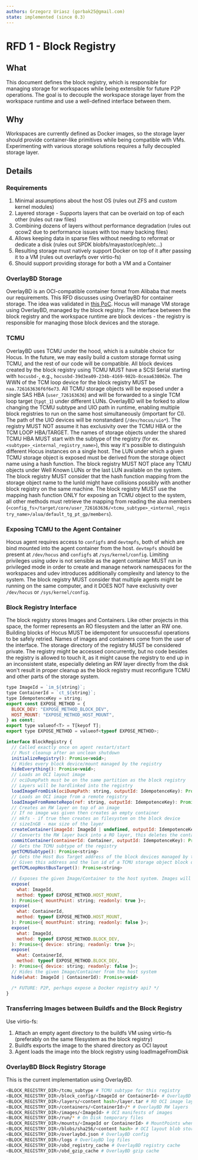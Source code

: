 ```yaml
---
authors: Grzegorz Uriasz (gorbak25@gmail.com)
state: implemented (since 0.3)
---
```


# RFD 1 - Block Registry

## What

This document defines the block registry, which is responsible for managing storage for workspaces while being extensible for future P2P operations. The goal is to decouple the workspace storage layer from the workspace runtime and use a well-defined interface between them.

## Why

Workspaces are currently defined as Docker images, so the storage layer should provide container-like primitives while being compatible with VMs. Experimenting with various storage solutions requires a fully decoupled storage layer.

## Details

### Requirements

1. Minimal assumptions about the host OS (rules out ZFS and custom kernel modules)
2. Layered storage - Supports layers that can be overlaid on top of each other (rules out raw files)
3. Combining dozens of layers without performance degradation (rules out qcow2 due to performance issues with too many backing files)
4. Allows keeping data in sparse files without needing to reformat or dedicate a disk (rules out SPDK blobfs/mayastor/ceph/etc...)
5. Resulting storage must natively support Docker on top of it after passing it to a VM (rules out overlayfs over virtio-fs)
6. Should support providing storage for both a VM and a Container

### OverlayBD Storage

OverlayBD is an OCI-compatible container format from Alibaba that meets our requirements. This RFD discusses using OverlayBD for container storage. The idea was validated in [this PoC](https://github.com/hocus-dev/hocus/pull/59). Hocus will manage VM storage using OverlayBD, managed by the block registry. The interface between the block registry and the workspace runtime are block devices - the registry is responsible for managing those block devices and the storage.

### TCMU

OverlayBD uses TCMU under the hood, which is a suitable choice for Hocus. In the future, we may easily build a custom storage format using TCMU, and the rest of our code will be compatible. All block devices created by the block registry using TCMU MUST have a SCSI Serial starting with `hocusbd-`, e.g., `hocusbd-39d3ea09-234b-4169-982b-8ceaa638062e`. The WWN of the TCM loop device for the block registry MUST be `naa.726163636f6f6e73`. All TCMU storage objects will be exposed under a single SAS HBA (`user_726163636`) and will be forwarded to a single TCM loop target (`tpgt_1`) under different LUNs. OverlayBD will be forked to allow changing the TCMU subtype and UIO path in runtime, enabling multiple block registries to run on the same host simultaneously (important for CI). The path of the UIO devices will be nonstandard (`/dev/hocus/uio*`). The registry MUST NOT assume it has exclusivity over the TCMU HBA or the TCM LOOP HBA/TARGET. The names of storage objects under the shared TCMU HBA MUST start with the subtype of the registry (for ex. `<subtype>_<internal_registry_name>`), this way it's possible to distinguish different Hocus instances on a single host. The LUN under which a given TCMU storage object is exposed must be derived from the storage object name using a hash function. The block registry MUST NOT place any TCMU objects under Well Known LUNs or the last LUN available on the system. The block registry MUST consider that the hash function mapping from the storage object name to the lunId might have collisions possibly with another block registry on the same machine. The block registry MUST use the mapping hash function ONLY for exposing an TCMU object to the system, all other methods must retrieve the mapping from reading the alua members (`<config_fs>/target/core/user_726163636/<tcmu_subtype>_<internal_registry_name>/alua/default_tg_pt_gp/members`).

### Exposing TCMU to the Agent Container

Hocus agent requires access to `configfs` and `devtmpfs`, both of which are bind mounted into the agent container from the host. `devtmpfs` should be present at `/dev/hocus` and `configfs` at `/sys/kernel/config`. Limiting privileges using udev is not sensible as the agent container MUST run in privileged mode in order to create and manage network namespaces for the workspaces and udev introduces additionally complexity and latency to the system. The block registry MUST consider that multiple agents might be running on the same computer, and it DOES NOT have exclusivity over `/dev/hocus` or `/sys/kernel/config`.

### Block Registry Interface

The block registry stores Images and Containers. Like other projects in this space, the former represents an RO filesystem and the latter an RW one. Building blocks of Hocus MUST be idempotent for unsuccessful operations to be safely retried. Names of images and containers come from the user of the interface. The storage directory of the registry MUST be considered private. The registry might be accessed concurrently, but no code besides the registry is allowed to touch it, as it might cause the registry to end up in an inconsistent state, especially deleting an RW layer directly from the disk won't result in proper cleanup as the block registry must reconfigure TCMU and other parts of the storage system.

```js
type ImageId = `im_${string}`;
type ContainerId = `ct_${string}`;
type IdempotenceKey = string;
export const EXPOSE_METHOD = {
  BLOCK_DEV: "EXPOSE_METHOD_BLOCK_DEV",
  HOST_MOUNT: "EXPOSE_METHOD_HOST_MOUNT",
} as const;
export type valueof<T> = T[keyof T];
export type EXPOSE_METHOD = valueof<typeof EXPOSE_METHOD>;

interface BlockRegistry {
  // Called exactly once on agent restart/start
  // Must cleanup after an unclean shutdown
  initializeRegistry(): Promise<void>;
  // Hides every block device/mount managed by the registry
  hideEverything(): Promise<void>;
  // Loads an OCI layout image
  // ociDumpPath must be on the same partition as the block registry
  // Layers will be hardlinked into the registry
  loadImageFromDisk(ociDumpPath: string, outputId: IdempotenceKey): Promise<ImageId>;
  // Loads an OCI image from a remote registry
  loadImageFromRemoteRepo(ref: string, outputId: IdempotenceKey): Promise<ImageId>;
  // Creates an RW layer on top of an image
  // If no image was given then creates an empty container
  // mkfs - if true then creates an filesystem on the block device
  // sizeInGB - max size of the layer
  createContainer(imageId: ImageId | undefined, outputId: IdempotenceKey, opts: { mkfs: boolean; sizeInGB: number }): Promise<ContainerId>;
  // Converts the RW layer back into a RO layer, this deletes the container as overlaybd does not support cow snapshots
  commitContainer(containerId: Container, outputId: IdempotenceKey): Promise<ImageId>
  // Gets the TCMU subtype of the registry
  getTCMUSubtype(): Promise<string>
  // Gets the Host Bus Target address of the block devices managed by the registry
  // Given this address and the lun id of a TCMU storage object block device one might uniquely determine the corresponding block device
  getTCMLoopHostBusTarget(): Promise<string>

  // Exposes the given Image/Container to the host system. Images will be exposed as RO block devices, Containers as RW block devices.
  expose(
    what: ImageId,
    method: typeof EXPOSE_METHOD.HOST_MOUNT,
  ): Promise<{ mountPoint: string; readonly: true }>;
  expose(
    what: ContainerId,
    method: typeof EXPOSE_METHOD.HOST_MOUNT,
  ): Promise<{ mountPoint: string; readonly: false }>;
  expose(
    what: ImageId,
    method: typeof EXPOSE_METHOD.BLOCK_DEV,
  ): Promise<{ device: string; readonly: true }>;
  expose(
    what: ContainerId,
    method: typeof EXPOSE_METHOD.BLOCK_DEV,
  ): Promise<{ device: string; readonly: false }>;
  // Hides the given Image/Container from the host system
  hide(what: ImageId | ContainerId): Promise<void>

  /* FUTURE: P2P, perhaps expose a Docker registry api? */
}
```

### Transferring Images between Buildfs and the Block Registry

Use virtio-fs:

1. Attach an empty agent directory to the buildfs VM using virtio-fs (preferably on the same filesystem as the block registry)
2. Buildfs exports the image to the shared directory as OCI layout
3. Agent loads the image into the block registry using loadImageFromDisk

### OverlayBD Block Registry Storage

This is the current implementation using OverlayBD.

```bash
<BLOCK_REGISTRY_DIR>/tcmu_subtype # TCMU subtype for this registry
<BLOCK_REGISTRY_DIR>/block_config/<ImageId or ContainerId> # OverlayBD configs for block devices
<BLOCK_REGISTRY_DIR>/layers/<content hash>/layer.tar # RO OCI image layers, folder per layer
<BLOCK_REGISTRY_DIR>/containers/<ContainerId>/* # OverlayBD RW layers
<BLOCK_REGISTRY_DIR>/images/<ImageId> # OCI manifests of images
<BLOCK_REGISTRY_DIR>/run/* # On Disk temporary files
<BLOCK_REGISTRY_DIR>/mounts/<ImageId or ContainerId> # MountPoints when exposing using a mount
<BLOCK_REGISTRY_DIR>/blobs/sha256/<content hash> # OCI layout blob store, contains hardlinks to <BLOCK_REGISTRY_DIR>/layers/<content hash>/layer.tar
<BLOCK_REGISTRY_DIR>/overlaybd.json # OverlayBD config
<BLOCK_REGISTRY_DIR>/logs # OverlayBD log files
<BLOCK_REGISTRY_DIR>/obd_registry_cache # OverlayBD registry cache
<BLOCK_REGISTRY_DIR>/obd_gzip_cache # OverlayBD gzip cache
```
